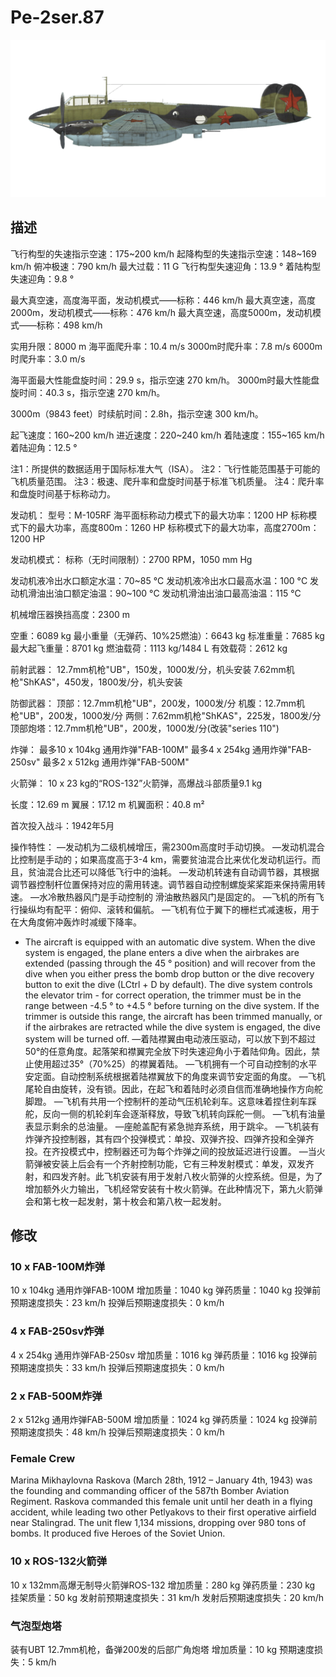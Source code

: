 ﻿# Pe-2ser.87

![pe2s87](../images/pe2s87.png)

## 描述

飞行构型的失速指示空速：175~200 km/h
起降构型的失速指示空速：148~169 km/h
俯冲极速：790 km/h
最大过载：11 G
飞行构型失速迎角：13.9 °
着陆构型失速迎角：9.8 °

最大真空速，高度海平面，发动机模式——标称：446 km/h
最大真空速，高度2000m，发动机模式——标称：476 km/h
最大真空速，高度5000m，发动机模式——标称：498 km/h

实用升限：8000 m
海平面爬升率：10.4 m/s
3000m时爬升率：7.8 m/s
6000m时爬升率：3.0 m/s

海平面最大性能盘旋时间：29.9 s，指示空速 270 km/h。
3000m时最大性能盘旋时间：40.3 s，指示空速 270 km/h。

3000m（9843 feet）时续航时间：2.8h，指示空速 300 km/h。

起飞速度：160~200 km/h
进近速度：220~240 km/h
着陆速度：155~165 km/h
着陆迎角：12.5 °

注1：所提供的数据适用于国际标准大气（ISA）。
注2：飞行性能范围基于可能的飞机质量范围。
注3：极速、爬升率和盘旋时间基于标准飞机质量。
注4：爬升率和盘旋时间基于标称动力。

发动机：
型号：M-105RF
海平面标称动力模式下的最大功率：1200 HP
标称模式下的最大功率，高度800m：1260 HP
标称模式下的最大功率，高度2700m：1200 HP

发动机模式：
标称（无时间限制）：2700 RPM，1050 mm Hg

发动机液冷出水口额定水温：70~85 °C
发动机液冷出水口最高水温：100 °C
发动机滑油出油口额定油温：90~100 °C
发动机滑油出油口最高油温：115 °C

机械增压器换挡高度：2300 m

空重：6089 kg
最小重量（无弹药、10%25燃油）：6643 kg
标准重量：7685 kg
最大起飞重量：8701 kg
燃油载荷：1113 kg/1484 L
有效载荷：2612 kg

前射武器：
12.7mm机枪"UB"，150发，1000发/分，机头安装
7.62mm机枪"ShKAS"，450发，1800发/分，机头安装

防御武器：
顶部：12.7mm机枪"UB"，200发，1000发/分
机腹：12.7mm机枪"UB"，200发，1000发/分
两侧：7.62mm机枪"ShKAS"，225发，1800发/分
顶部炮塔：12.7mm机枪"UB"，200发，1000发/分(改装"series 110")

炸弹：
最多10 x 104kg 通用炸弹"FAB-100M"
最多4 x 254kg 通用炸弹"FAB-250sv"
最多2 x 512kg 通用炸弹"FAB-500M"

火箭弹：
10 x 23 kg的“ROS-132”火箭弹，高爆战斗部质量9.1 kg

长度：12.69 m
翼展：17.12 m
机翼面积：40.8 m²

首次投入战斗：1942年5月

操作特性：
—发动机为二级机械增压，需2300m高度时手动切换。
—发动机混合比控制是手动的；如果高度高于3-4 km，需要贫油混合比来优化发动机运行。而且，贫油混合比还可以降低飞行中的油耗。
—发动机转速有自动调节器，其根据调节器控制杆位置保持对应的需用转速。调节器自动控制螺旋桨桨距来保持需用转速。
—水冷散热器风门是手动控制的 滑油散热器风门是固定的。
—飞机的所有飞行操纵均有配平：俯仰、滚转和偏航。
—飞机有位于翼下的栅栏式减速板，用于在大角度俯冲轰炸时减缓下降率。
- The aircraft is equipped with an automatic dive system. When the dive system is engaged, the plane enters a dive when the airbrakes are extended (passing through the 45 ° position) and will recover from the dive when you either press the bomb drop button or the dive recovery button to exit the dive (LCtrl + D by default). The dive system controls the elevator trim - for correct operation, the trimmer must be in the range between -4.5 ° to +4.5 ° before turning on the dive system. If the trimmer is outside this range, the aircraft has been trimmed manually, or if the airbrakes are retracted while the dive system is engaged, the dive system will be turned off.
—着陆襟翼由电动液压驱动，可以放下到不超过50°的任意角度。起落架和襟翼完全放下时失速迎角小于着陆仰角。因此，禁止使用超过35°（70%25）的襟翼着陆。
—飞机拥有一个可自动控制的水平安定面。自动控制系统根据着陆襟翼放下的角度来调节安定面的角度。
—飞机尾轮自由旋转，没有锁。因此，在起飞和着陆时必须自信而准确地操作方向舵脚蹬。
—飞机有共用一个控制杆的差动气压机轮刹车。这意味着捏住刹车踩舵，反向一侧的机轮刹车会逐渐释放，导致飞机转向踩舵一侧。
—飞机有油量表显示剩余的总油量。
—座舱盖配有紧急抛弃系统，用于跳伞。
—飞机装有炸弹齐投控制器，其有四个投弹模式：单投、双弹齐投、四弹齐投和全弹齐投。在齐投模式中，控制器还可为每个炸弹之间的投放延迟进行设置。
—当火箭弹被安装上后会有一个齐射控制功能，它有三种发射模式：单发，双发齐射，和四发齐射。此飞机安装有用于发射八枚火箭弹的火控系统。但是，为了增加额外火力输出，飞机经常安装有十枚火箭弹。在此种情况下，第九火箭弹会和第七枚一起发射，第十枚会和第八枚一起发射。

## 修改


### 10 x FAB-100M炸弹

10 x 104kg 通用炸弹FAB-100M
增加质量：1040 kg
弹药质量：1040 kg
投弹前预期速度损失：23 km/h
投弹后预期速度损失：0 km/h

### 4 x FAB-250sv炸弹

4 x 254kg 通用炸弹FAB-250sv
增加质量：1016 kg
弹药质量：1016 kg
投弹前预期速度损失：33 km/h
投弹后预期速度损失：0 km/h

### 2 x FAB-500M炸弹

2 x 512kg 通用炸弹FAB-500M
增加质量：1024 kg
弹药质量：1024 kg
投弹前预期速度损失：48 km/h
投弹后预期速度损失：0 km/h

### Female Crew

Marina Mikhaylovna Raskova (March 28th, 1912 – January 4th, 1943) was the founding and commanding officer of the 587th Bomber Aviation Regiment. Raskova commanded this female unit until her death in a flying accident, while leading two other Petlyakovs to their first operative airfield near Stalingrad. The unit flew 1,134 missions, dropping over 980 tons of bombs. It produced five Heroes of the Soviet Union.﻿

### 10 x ROS-132火箭弹

10 x 132mm高爆无制导火箭弹ROS-132
增加质量：280 kg
弹药质量：230 kg
挂架质量：50 kg
发射前预期速度损失：31 km/h
发射后预期速度损失：20 km/h

### 气泡型炮塔

装有UBT 12.7mm机枪，备弹200发的后部广角炮塔
增加质量：10 kg
预期速度损失：5 km/h